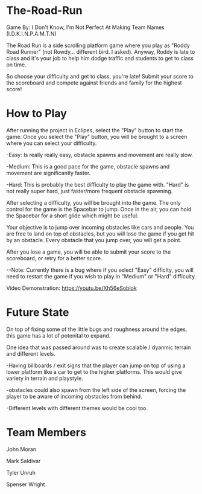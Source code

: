 # The-Road-Run

Game By: I Don't Know, I'm Not Perfect At Making Team Names (I.D.K.I.N.P.A.M.T.N)

The Road Run is a side scrolling platform game where you play as "Roddy Road Runner" (not Rowdy... different bird. I asked). Anyway, Roddy is late to class and it's your job to help him dodge traffic and students to get to class on time. 

So choose your difficulty and get to class, you're late! Submit your score to the scoreboard and compete against friends and family for the highest score! 

# How to Play
After running the project in Eclipes, select the "Play" button to start the game. Once you select the "Play" button, you will be brought to a screen where you can select your difficulty.

  \-Easy: Is really really easy, obstacle spawns and movement are really slow.
  
  \-Medium: This is a good pace for the game, obstacle spawns and movement are significantly faster.
  
  \-Hard: This is probably the best difficulty to play the game with. "Hard" is not really super hard, just faster/more frequent obstacle spawning.
    
   
    
After selecting a difficulty, you will be brought into the game. The only control for the game is the Spacebar to jump. Once in the air, you can hold the Spacebar for a short glide which might be useful.

Your objective is to jump over incoming obstacles like cars and people. You are free to land on top of obstacles, but you will lose the game if you get hit by an obstacle. Every obstacle that you jump over, you will get a point.

After you lose a game, you will be able to submit your score to the scoreboard, or retry for a better score.



--Note: Currently there is a bug where if you select "Easy" difficlty, you will need to restart the game if you wish to play in "Medium" or "Hard" difficulty.

Video Demonstration: https://youtu.be/Xh56eSoblok

# Future State

On top of fixing some of the little bugs and roughness around the edges, this game has a lot of potenital to expand.

One idea that was passed around was to create scalable / dyanmic terrain and different levels.

\-Having billboards / exit signs that the player can jump on top of using a lower platform like a car to get to the higher platforms. This would give variety in terrain and playstyle.

\-obstacles could also spawn from the left side of the screen, forcing the player to be aware of incoming obstacles from behind.

\-Different levels with different themes would be cool too.

# Team Members

John Moran

Mark Saldivar

Tyler Unruh

Spenser Wright
